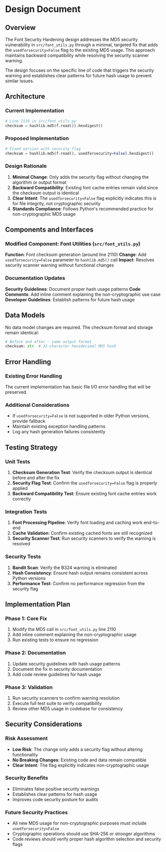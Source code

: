 # Design Document

## Overview

The Font Security Hardening design addresses the MD5 security vulnerability in `src/font_utils.py` through a minimal, targeted fix that adds the `usedforsecurity=False` flag to the existing MD5 usage. This approach maintains backward compatibility while resolving the security scanner warning.

The design focuses on the specific line of code that triggers the security warning and establishes clear patterns for future hash usage to prevent similar issues.

## Architecture

### Current Implementation
```python
# Line 2110 in src/font_utils.py
checksum = hashlib.md5(f.read()).hexdigest()
```

### Proposed Implementation
```python
# Fixed version with security flag
checksum = hashlib.md5(f.read(), usedforsecurity=False).hexdigest()
```

### Design Rationale

1. **Minimal Change**: Only adds the security flag without changing the algorithm or output format
2. **Backward Compatibility**: Existing font cache entries remain valid since the checksum output is identical
3. **Clear Intent**: The `usedforsecurity=False` flag explicitly indicates this is for file integrity, not cryptographic security
4. **Standards Compliance**: Follows Python's recommended practice for non-cryptographic MD5 usage

## Components and Interfaces

### Modified Component: Font Utilities (`src/font_utils.py`)

**Function**: Font checksum generation (around line 2110)
**Change**: Add `usedforsecurity=False` parameter to `hashlib.md5()` call
**Impact**: Resolves security scanner warning without functional changes

### Documentation Updates

**Security Guidelines**: Document proper hash usage patterns
**Code Comments**: Add inline comment explaining the non-cryptographic use case
**Developer Guidelines**: Establish patterns for future hash usage

## Data Models

No data model changes are required. The checksum format and storage remain identical:

```python
# Before and after - same output format
checksum: str  # 32-character hexadecimal MD5 hash
```

## Error Handling

### Existing Error Handling
The current implementation has basic file I/O error handling that will be preserved.

### Additional Considerations
- If `usedforsecurity=False` is not supported in older Python versions, provide fallback
- Maintain existing exception handling patterns
- Log any hash generation failures consistently

## Testing Strategy

### Unit Tests
1. **Checksum Generation Test**: Verify the checksum output is identical before and after the fix
2. **Security Flag Test**: Confirm the `usedforsecurity=False` flag is properly applied
3. **Backward Compatibility Test**: Ensure existing font cache entries work correctly

### Integration Tests
1. **Font Processing Pipeline**: Verify font loading and caching work end-to-end
2. **Cache Validation**: Confirm existing cached fonts are still recognized
3. **Security Scanner Test**: Run security scanners to verify the warning is resolved

### Security Tests
1. **Bandit Scan**: Verify the B324 warning is eliminated
2. **Hash Consistency**: Ensure hash output remains consistent across Python versions
3. **Performance Test**: Confirm no performance regression from the security flag

## Implementation Plan

### Phase 1: Core Fix
1. Modify the MD5 call in `src/font_utils.py` line 2110
2. Add inline comment explaining the non-cryptographic usage
3. Run existing tests to ensure no regression

### Phase 2: Documentation
1. Update security guidelines with hash usage patterns
2. Document the fix in security documentation
3. Add code review guidelines for hash usage

### Phase 3: Validation
1. Run security scanners to confirm warning resolution
2. Execute full test suite to verify compatibility
3. Review other MD5 usage in codebase for consistency

## Security Considerations

### Risk Assessment
- **Low Risk**: The change only adds a security flag without altering functionality
- **No Breaking Changes**: Existing code and data remain compatible
- **Clear Intent**: The flag explicitly indicates non-cryptographic usage

### Security Benefits
- Eliminates false positive security warnings
- Establishes clear patterns for hash usage
- Improves code security posture for audits

### Future Security Practices
- All new MD5 usage for non-cryptographic purposes must include `usedforsecurity=False`
- Cryptographic operations should use SHA-256 or stronger algorithms
- Code reviews should verify proper hash algorithm selection and security flags